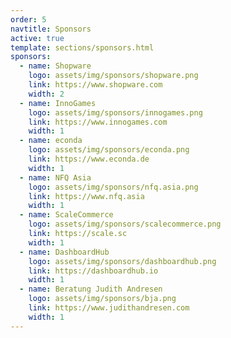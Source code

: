 ```yaml
---
order: 5
navtitle: Sponsors
active: true
template: sections/sponsors.html
sponsors:
  - name: Shopware
    logo: assets/img/sponsors/shopware.png
    link: https://www.shopware.com
    width: 2
  - name: InnoGames
    logo: assets/img/sponsors/innogames.png
    link: https://www.innogames.com
    width: 1
  - name: econda
    logo: assets/img/sponsors/econda.png
    link: https://www.econda.de
    width: 1
  - name: NFQ Asia
    logo: assets/img/sponsors/nfq.asia.png
    link: https://www.nfq.asia
    width: 1
  - name: ScaleCommerce
    logo: assets/img/sponsors/scalecommerce.png
    link: https://scale.sc
    width: 1
  - name: DashboardHub
    logo: assets/img/sponsors/dashboardhub.png
    link: https://dashboardhub.io
    width: 1
  - name: Beratung Judith Andresen
    logo: assets/img/sponsors/bja.png
    link: https://www.judithandresen.com
    width: 1
---
```

